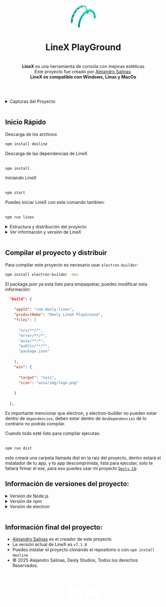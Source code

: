 
<div align=center>

  <img src="assx/img/logo.png" name="exemple" style="width:80px; height:80px;">
  
</div>

<h1 align=center>LineX PlayGround</h1>
<div align=center>


<br>
<b>LineX</b> es una herramienta de consola con mejoras estéticas<br>
Este proyecto fue creado por <a href="https://instagram.com/salinxlg">Alejandro Salinas</a>.<br>
<b>LineX es compatible con Windows, Linux y MacOs</b>

<br>

</div>

<br><br>

<details>
  <summary>Capturas del Proyecto</summary>
  <div align=center>
	<img src="docs/com.ss(3).png" name="demo 0" width="30%;" style="border-radius:10px">
  </div> 
</details><br> 

## Inicio Rápido
Descarga de los archivos
```bash
npm install dexline
```

Descarga de las dependencias de LineX

```bash

npm install

```

Iniciando LineX

```bash

npm start

```

Puedes iniciar LineX con este comando tambien:

```bash

npm run linex

```

<details>
  <summary>Estructura y distribución del proyecto</summary>


```bash
LineX/
├── assx/
│   ├── com.css/
│   │   └── com.config.css        // archivo de estilos
│   ├── com.js/
│   │   ├── com.engine.js         // archivo principal
│   │   ├── com.back.js           // archivo de Backup (vacío)
│   │   ├── com.dexkit.js         // kit de desarrollo
│   │   └── prep.dexkit.js        // iniciador del kit
│   ├── fonts/                    // fuentes
│   ├── icons/                    // iconos
│   └── img/                      // imágenes
│
├── docs/                         // capturas de pantalla
│
├── error/
│   ├── css/
│   ├── img/
│   └── index.html
│
├── public/
│   ├── about/                    // página de información del proyecto
│   ├── preload/                  // página cargador de la aplicación
│   └── index.html                 // aplicación
│
├── srx/
│   ├── backup.js                 // backup del main
│   ├── com.boot.js               // lógica de la app
│   └── com.preloader.js          // preload
│
├── com.dexly.trust.cer           // certificado de CA para confianza en Windows
├── package.json
└── package-lock.json

```

</details>


<details>
  <summary>Ver información y versión de LineX</summary>
    <br>
    Puedes ejecutar cualquiera de estos comandos para ver la versión o información de tu instalación
    <br><br>


```js

dex -v

```

```js

dex -about

```

```js

dex about

```

esto mostrará una ventana con esta información

<div align=center>
<img src="docs/com.ss(3).png" name="border" width="40%">
</div>
</details>

<br>





## Compilar el proyecto y distribuir
Para compilar este proyecto es necesario usar 
` electron-builder `:

``` bash
npm install electron-builder -dev
```

El package.json ya está listo para empaquetar, puedes modificar esta información:

``` json
  "build": {

    "appId": "com.dexly.linex",
    "productName": "Dexly LineX PlayGround",
    "files": [

      "srx/**/*",
      "error/**/*",
      "assx/**/*",
      "public/**/*",
      "package.json"

    ],
    "win": {

      "target": "nsis",
      "icon": "assx/img/logo.png"

    }

  },
```

Es importante mencionar que electron, y electron-builder no pueden estar dentro de ` dependencies `, deben estar dentro de ` devDependencies ` de lo contrario no podrás compilar.

Cuando todo esté listo para compilar ejecutas:

```bash

npm run dist

```

esto creará una carpeta llamada dist en la raiz del proyecto, dentro estará el instalador de tu app, y tu app descomprimida, lista para ejecutar, solo te faltará firmar el exe, para eso puedes usar mi proyecto 
[`Dexly CA`](https://github.com/salinxlg/dexlyca):

## Información de versiones del proyecto:

<details>
  <summary>Versión de Node.js</summary>
  
  <br>
  
  Use Node.js ` v24.6.0 `

</details>

<details>
  <summary>Versión de npm</summary>
  
  <br>
  
  Use npm ` v11.5.1 `

</details>

<details>
  <summary>Versión de electron</summary>
  
  <br>
  
  Use electron ` v37.1.0 `

</details>

<br>


## Información final del proyecto:

- [Alejandro Salinas](https://instagram.com/salinxlg) es el creador de este proyecto
- La versión actual de LineX es `v7.1.0`
- Puedes instalar el proyecto clonando el repositorio o con `npm install dexline`
- © 2025 Alejandro Salinas, Dexly Studios, Todos los derechos Reservados.

<br><br>
<div align=center>

<img src="assx/img/Sign.png" width="20%">

</div>
